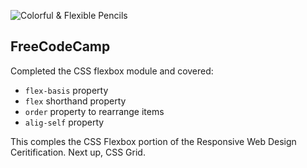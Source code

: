 <!-- Photo obtained from Pixabay.com and uses a Pixabay license. It is Free for Commerical use. No attribution is required. -->
![Colorful & Flexible Pencils](https://cdn.pixabay.com/photo/2015/01/17/18/28/pencil-602440_640.jpg)
## FreeCodeCamp
 Completed the CSS flexbox module and covered:
 * `flex-basis` property
 * `flex` shorthand property
 * `order` property to rearrange items
 * `alig-self` property

This comples the CSS Flexbox portion of the Responsive Web Design Ceritification. Next up, CSS Grid.